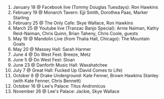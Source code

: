 1. January 18 @ Facebook live (Tommy Douglas Tuesdays): Ron Hawkins
1. February 19 @ Monarch Tavern: Ejji Smith, Dorothea Paas, Marker Starling
1. February 25 @ The Only Cafe: Skye Wallace, Ron Hawkins
1. March 25 @ Youtube live (Tranzac Banjo Special): Arnie Naiman, Kathy Reid-Naiman, Chris Quinn, Brian Taheny, Chris Coole, guests
1. May 19 @ Mandolin Live (from Thalia Hall, Chicago): The Mountain Goats
1. May 20 @ Massey Hall: Sarah Harmer
1. June 4 @ Do West Fest: Breeze, Metz
1. June 5 @ Do West Fest: Sloan
1. June 23 @ Danforth Music Hall: Waxahatchee
1. July 7 @ Great Hall: Fucked Up (David Comes to Life)
1. October 8 @ Drake Underground: Kate Fenner, Brown Hawkins Stanley (with Kate Fenner, Chris Bennett)
1. October 16 @ Lee's Palace: Titus Andronicus
1. November 26 @ Lee's Palace: Jackie, Skye Wallace
